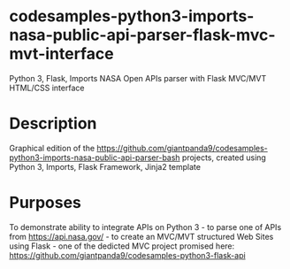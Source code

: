 # codesamples-python3-imports-nasa-public-api-parser-flask-mvc-mvt-interface
Python 3, Flask, Imports NASA Open APIs parser with Flask MVC/MVT HTML/CSS interface
# Description
Graphical edition of the https://github.com/giantpanda9/codesamples-python3-imports-nasa-public-api-parser-bash projects, created using Python 3, Imports, Flask Framework, Jinja2 template
# Purposes
To demonstrate ability to integrate APIs on Python 3 - to parse one of APIs from https://api.nasa.gov/ - to create an MVC/MVT structured Web Sites using Flask - one of the dedicted MVC project promised here: https://github.com/giantpanda9/codesamples-python3-flask-api
